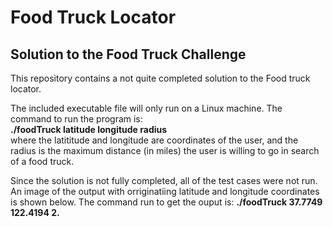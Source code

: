 # Food Truck Locator
<h2>Solution to the Food Truck Challenge</h2>
This repository contains a not quite completed solution to the Food truck locator.
<p>The included executable file will only run on a Linux machine.  The command to run the program is:<br>
<strong>./foodTruck latitude longitude radius </strong> <br>
  where the latititude and longitude are coordinates of the user, and the radius is the maximum distance (in miles) the user is willing to go in search of a food truck. </p>
<p> Since the solution is not fully completed, all of the test cases were not run. An image of the output with orriginatiing latitude and longitude coordinates is shown below.  The command run to get the ouput is: <strong>./foodTruck 37.7749 122.4194 2. </strong>
